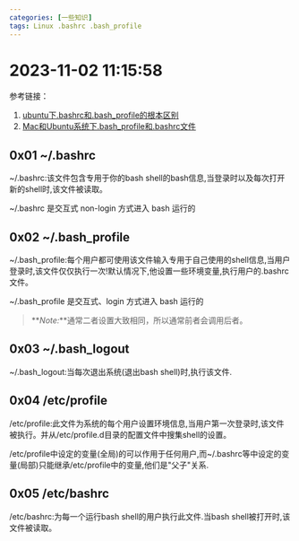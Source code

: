 ```yaml
---
categories: [一些知识]
tags: Linux .bashrc .bash_profile
---
```

# 2023-11-02 11:15:58
参考链接：
1. [ubuntu下.bashrc和.bash_profile的根本区别](https://my.oschina.net/chinaliuhan/blog/3065301)
2. [Mac和Ubuntu系统下.bash_profile和.bashrc文件](https://blog.csdn.net/Codeur/article/details/54783288?depth_1-utm_source=distribute.pc_relevant.none-task-blog-2~default~BlogCommendFromBaidu~Rate-1-54783288-blog-100872549.235%5Ev38%5Epc_relevant_sort)
## 0x01 ~/.bashrc
~/.bashrc:该文件包含专用于你的bash shell的bash信息,当登录时以及每次打开新的shell时,该文件被读取。

~/.bashrc 是交互式 non-login 方式进入 bash 运行的
## 0x02 ~/.bash_profile
~/.bash_profile:每个用户都可使用该文件输入专用于自己使用的shell信息,当用户登录时,该文件仅仅执行一次!默认情况下,他设置一些环境变量,执行用户的.bashrc文件。

~/.bash_profile 是交互式、login 方式进入 bash 运行的

> **_Note:_**通常二者设置大致相同，所以通常前者会调用后者。
## 0x03 ~/.bash_logout
~/.bash_logout:当每次退出系统(退出bash shell)时,执行该文件. 
## 0x04 /etc/profile
/etc/profile:此文件为系统的每个用户设置环境信息,当用户第一次登录时,该文件被执行。并从/etc/profile.d目录的配置文件中搜集shell的设置。

/etc/profile中设定的变量(全局)的可以作用于任何用户,而~/.bashrc等中设定的变量(局部)只能继承/etc/profile中的变量,他们是"父子"关系.
## 0x05 /etc/bashrc
/etc/bashrc:为每一个运行bash shell的用户执行此文件.当bash shell被打开时,该文件被读取。


